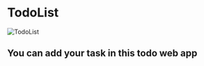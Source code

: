 # TodoList
![TodoList](https://github.com/Sahil1036/Todo/assets/141828257/572a5322-1b99-4fe6-b40c-eb6a62c69aee|width=60)
## You can add your task in this todo web app
